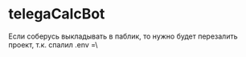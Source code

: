 # telegaCalcBot
Если соберусь выкладывать в паблик, то нужно будет перезалить проект, т.к. спалил .env =\

